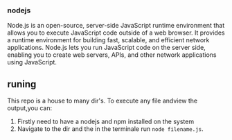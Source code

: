 ### nodejs
Node.js is an open-source, server-side JavaScript runtime environment that allows you to execute JavaScript code outside of a web browser.
It provides a runtime environment for building fast, scalable, and efficient network applications. 
Node.js lets you run JavaScript code on the server side, enabling you to create web servers, APIs, and other network applications using JavaScript.
## runing 
This repo is a house to many dir's. To execute any file andview the output,you can:
1. Firstly need to have a nodejs and npm installed on the system
2. Navigate to the dir and the in the terminale run `node filename.js`.
